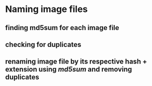 # Naming image files

## finding md5sum for each image file

## checking for duplicates

## renaming image file by its respective hash + extension using *md5sum* and removing duplicates


